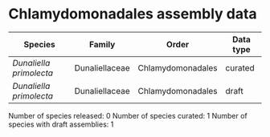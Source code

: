 # Chlamydomonadales assembly data

| Species | Family | Order | Data type |
| -- | --- | --- | --- |
| *Dunaliella primolecta* | Dunaliellaceae | Chlamydomonadales | curated |
| *Dunaliella primolecta* | Dunaliellaceae | Chlamydomonadales | draft |

Number of species released: 0
Number of species curated: 1
Number of species with draft assemblies: 1


